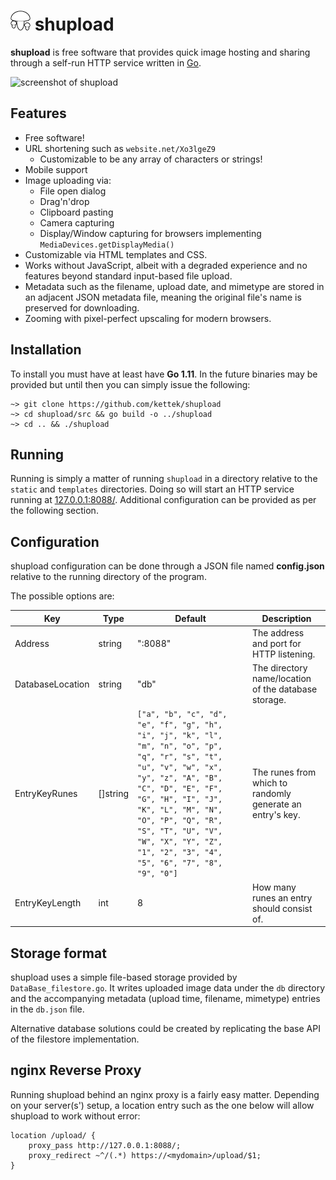 # ![shupload logo](static/shupload-32x32.png?raw=true) shupload

**shupload** is free software that provides quick image hosting and sharing through a self-run HTTP service written in [Go](https://golang.org).

![screenshot of shupload](screenshot.gif?raw=true)

## Features
  * Free software!
  * URL shortening such as `website.net/Xo3lgeZ9`
  	* Customizable to be any array of characters or strings!
  * Mobile support
  * Image uploading via:
    * File open dialog
    * Drag'n'drop
    * Clipboard pasting
    * Camera capturing
    * Display/Window capturing for browsers implementing `MediaDevices.getDisplayMedia()`
  * Customizable via HTML templates and CSS.
  * Works without JavaScript, albeit with a degraded experience and no features beyond standard input-based file upload.
  * Metadata such as the filename, upload date, and mimetype are stored in an adjacent JSON metadata file, meaning the original file's name is preserved for downloading.
  * Zooming with pixel-perfect upscaling for modern browsers.
  
## Installation
To install you must have at least have **Go 1.11**. In the future binaries may be provided but until then you can simply issue the following:

```
~> git clone https://github.com/kettek/shupload
~> cd shupload/src && go build -o ../shupload
~> cd .. && ./shupload
```

## Running
Running is simply a matter of running `shupload` in a directory relative to the `static` and `templates` directories. Doing so will start an HTTP service running at [127.0.0.1:8088/](http://127.0.0.1:8088/). Additional configuration can be provided as per the following section.

## Configuration
shupload configuration can be done through a JSON file named **config.json** relative to the running directory of the program. 

The possible options are:

| Key              | Type      | Default         |   Description      |
|------------------|-----------|-----------------|--------------------|
| Address          | string    | ":8088"         | The address and port for HTTP listening. |
| DatabaseLocation | string    | "db"            | The directory name/location of the database storage. |
| EntryKeyRunes    | []string  | `["a", "b", "c", "d", "e", "f", "g", "h", "i", "j", "k", "l", "m", "n", "o", "p", "q", "r", "s", "t", "u", "v", "w", "x", "y", "z", "A", "B", "C", "D", "E", "F", "G", "H", "I", "J", "K", "L", "M", "N", "O", "P", "Q", "R", "S", "T", "U", "V", "W", "X", "Y", "Z", "1", "2", "3", "4", "5", "6", "7", "8", "9", "0"]` | The runes from which to randomly generate an entry's key. |
| EntryKeyLength   | int       | 8               | How many runes an entry should consist of. |

## Storage format
shupload uses a simple file-based storage provided by `DataBase_filestore.go`. It writes uploaded image data under the `db` directory and the accompanying metadata (upload time, filename, mimetype) entries in the `db.json` file.

Alternative database solutions could be created by replicating the base API of the filestore implementation.

## nginx Reverse Proxy
Running shupload behind an nginx proxy is a fairly easy matter. Depending on your server(s') setup, a location entry such as the one below will allow shupload to work without error:

```
location /upload/ {
	proxy_pass http://127.0.0.1:8088/;
	proxy_redirect ~^/(.*) https://<mydomain>/upload/$1;
}
```
